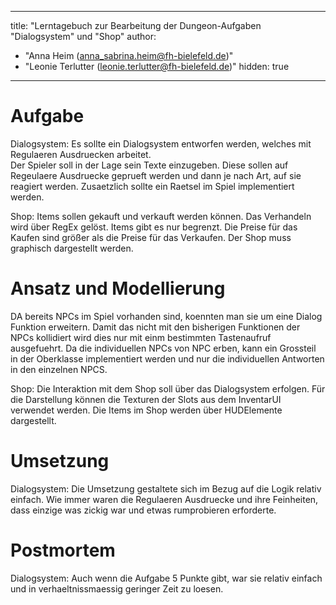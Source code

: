 
---
title: "Lerntagebuch zur Bearbeitung der Dungeon-Aufgaben "Dialogsystem" und "Shop"
author:
-   "Anna Heim (anna_sabrina.heim@fh-bielefeld.de)"
-   "Leonie Terlutter (leonie.terlutter@fh-bielefeld.de)"
    hidden: true
---

<!--
Führen Sie zu jeder Woche zur Bearbeitung der Dungeon-Aufhaben ein
Lerntagebuch in Ihrem Team. Kopieren Sie dazu diese Vorlage und füllen
Sie den Kopf entsprechend aus.

Im Lerntagebuch sollen Sie Ihr Vorgehen bei der Bearbeitung der jeweiligen
Dungeon-Aufgaben vom ersten Schritt bis zur Abgabe der Lösung dokumentieren,
d.h. wie sind Sie die gestellte Aufgabe angegangen (und warum), was war
Ihr Plan und auf welche Probleme sind Sie bei der Umsetzung gestoßen und
wie haben Sie diese Probleme gelöst. Beachten Sie die vorgegebene Struktur.

Für jede Abgabe sollte ungefähr eine DIN-A4-Seite Text erstellt werden,
d.h. ca. 400 Wörter umfassen. Wer das Lerntagebuch nur ungenügend führt
oder es gar nicht mit abgibt, bekommt für die betreffende Abgabe 0 Punkte.

Checken Sie das Lerntagebuch mit in Ihr Projekt/Git-Repo ein.

Schreiben Sie den Text mit [Markdown](https://pandoc.org/MANUAL.html#pandocs-markdown).
Tipp: VSCode bringt einen vergleichsweise guten Markdown-Support (inkl. Preview)
bereits in der Grundinstallation mit.

Geben Sie das Lerntagebuch stets mit ab. Achtung: Wenn Sie Abbildungen
einbetten (etwa UML-Diagramme), denken Sie daran, diese auch abzugeben!
-->


# Aufgabe
Dialogsystem: Es sollte ein Dialogsystem entworfen werden, welches mit Regulaeren Ausdruecken arbeitet.  
Der Spieler soll in der Lage sein Texte einzugeben. Diese sollen auf Regeulaere Ausdruecke geprueft werden und dann je nach Art, auf sie reagiert werden.
Zusaetzlich sollte ein Raetsel im Spiel implementiert werden.

Shop: Items sollen gekauft und verkauft werden können. Das Verhandeln wird über RegEx gelöst. Items gibt es nur begrenzt. Die Preise für das Kaufen sind größer als die 
Preise für das Verkaufen. Der Shop muss graphisch dargestellt werden.
<!--
Bitte hier die zu lösende Aufgabe kurz in eigenen Worten beschreiben.
-->



# Ansatz und Modellierung

<!--
Bitte hier den Lösungsansatz kurz beschreiben:
-   Wie sollte die Aufgabe gelöst werden?
-   Welche Techniken wollten Sie einsetzen?
-   Wie sah Ihre Modellierung aus (UML-Diagramm)?
-   Worauf müssen Sie konkret achten?
-->
DA bereits NPCs im Spiel vorhanden sind, koennten man sie um eine Dialog Funktion erweitern. 
Damit das nicht mit den bisherigen Funktionen der NPCs kollidiert wird dies nur mit einm bestimmten Tastenaufruf ausgefuehrt.
Da die individuellen NPCs von NPC erben, kann ein Grossteil in der Oberklasse implementiert werden und nur 
die individuellen Antworten in den einzelnen NPCS.

Shop: Die Interaktion mit dem Shop soll über das Dialogsystem erfolgen. Für die Darstellung können die Texturen der Slots aus dem InventarUI verwendet werden. Die Items im Shop werden über HUDElemente dargestellt.
# Umsetzung

<!--
Bitte hier die Umsetzung der Lösung kurz beschreiben:
-   Was haben Sie gemacht,
-   an welchem Datum haben sie es gemacht,
-   wie lange hat es gedauert,
-   was war das Ergebnis?
-->
Dialogsystem: Die Umsetzung gestaltete sich im Bezug auf die Logik relativ einfach. Wie immer waren die Regulaeren Ausdruecke
und ihre Feinheiten, dass einzige was zickig war und etwas rumprobieren erforderte.
# Postmortem

<!--
Bitte blicken Sie auf die Aufgabe, Ihren Lösungsansatz und die Umsetzung
kritisch zurück:
-   Was hat funktioniert, was nicht? Würden Sie noch einmal so vorgehen?
-   Welche Probleme sind bei der Umsetzung Ihres Lösungsansatzes aufgetreten?
-   Wie haben Sie die Probleme letztlich gelöst?
-->
Dialogsystem: Auch wenn die Aufgabe 5 Punkte gibt, war sie relativ einfach und in verhaeltnissmaessig geringer Zeit zu loesen. 
